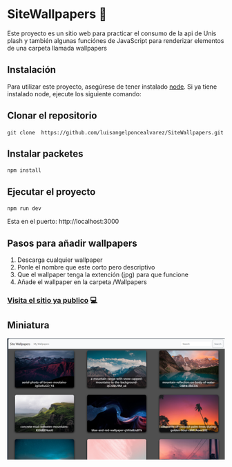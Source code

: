 # SiteWallpapers 👋

Este proyecto es un sitio web para practicar el consumo de la api de Unis plash y también algunas funciónes de JavaScript para renderizar elementos de una carpeta llamada wallpapers

## Instalación

Para utilizar este proyecto, asegúrese de tener instalado [node](https://nodejs.org/en/download). Si ya tiene instalado node, ejecute los siguiente comando:

## Clonar el repositorio

```
git clone  https://github.com/luisangelponcealvarez/SiteWallpapers.git
```

## Instalar packetes

```
npm install
```

## Ejecutar el proyecto

```
npm run dev
```

Esta en el puerto: http://localhost:3000

## Pasos para añadir wallpapers

1.  Descarga cualquier wallpaper
2.  Ponle el nombre que este corto pero descriptivo
3.  Que el wallpaper tenga la extención (jpg) para que funcione
4.  Añade el wallpaper en la carpeta /Wallpapers

### [Visita el sitio ya publico](https://sitewallpapers.netlify.app/) 💻

## Miniatura

![Miniatura](/public/miniatura.png)
